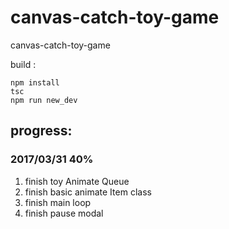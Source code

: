 # canvas-catch-toy-game
canvas-catch-toy-game

build : 
```
npm install
tsc
npm run new_dev
``` 


## progress:
### 2017/03/31 40%
1. finish toy Animate Queue
2. finish basic animate Item class
3. finish main loop
4. finish pause modal
